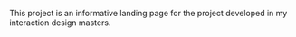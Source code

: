 This project is an informative landing page for the project developed in my interaction design masters.
